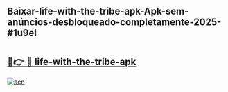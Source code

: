 ## Baixar-life-with-the-tribe-apk-Apk-sem-anúncios-desbloqueado-completamente-2025-#1u9el

# <h2><a href="https://ainizakaria.my?title=life-with-the-tribe-apk&ref=22M">🔗👉 🔴 life-with-the-tribe-apk</a></h2>

[![acn](https://github.com/user-attachments/assets/0f9c940e-d8b0-45ae-aac7-cd30a18b3e1c)](https://ainizakaria.my?title=life-with-the-tribe-apk&ref=22M)

